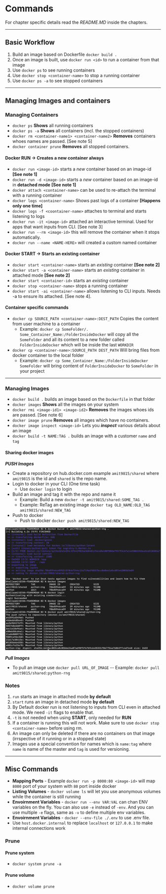 # Commands

For chapter specific details read the _README.MD_ inside the chapters.

---

## Basic Workflow

1. Build an image based on Dockerfile `docker build .`
2. Once an image is built, use `docker run <id>` to run a container from that image
3. Use `docker ps` to see running containers
4. Use `docker stop <container-name>` to stop a running container
5. Use `docker ps -a` to see stopped containers

---

## Managing Images and containers

### Managing **Containers**

- `docker ps` **Shows** all running containers
- `docker ps -a` **Shows** all containers (incl. the stopped containers)
- `docker rm <container-name1> <container-name2>` **Removes** containers whoes names are passed. [See note 5]
- `docker container prune` **Removes** all stopped containers.

#### Docker **RUN** -> Creates a new container always

- `docker run <image-id>` starts a _new_ container based on an image-id **[See note 1]**
- `docker run -d <image-id>` starts a _new_ container based on an image-id in **detached mode** **[See note 1]**
- `docker attach <container-name>` can be used to re-attach the terminal with a running container
- `docker logs <container-name>` Shows past logs of a container **[Happens only one time]**
- `docker logs -f <coontainer-name>` attaches to terminal and starts listening to logs
- `docker run -it <image-id>` attached an interactive terminal. Used for apps that want inputs from CLI. [See note 3]
- `docker run --rm <image-id>` this will remove the container when it stops automatically.
- `docker run --name <NAME-HERE>` will created a custom named container

#### Docker **START** -> Starts an existing container

- `docker start <container-name>` starts an _existing_ container **[See note 2]**
- `docker start -a <container-name>` starts an _existing_ container in attached mode **[See note 2]**
- `docker start <container-id>` starts an _existing_ container
- `docker stop <container-name>` stops a running container
- `docker start -ai <container-name>` allows listening to CLI inputs. Needs -a to ensure its attached. [See note 4].

#### Container specific commands

- `docker cp SOURCE_PATH <container-name>:DEST_PATH` Copies the content from user machine to a container
  - Example: `docker cp SomeFolder/. Some_Container_Name:/FolderInsideDocker` will copy all the `SomeFolder` and all its content to a new folder called `FolderInsideDocker` which will be inside the last `WORKDIR`
- `docker cp <container-name>:SOURCE_PATH DEST_PATH` Will bring files from docker container to the local folder
  - Example: `docker cp Some_Container_Name:/FolderInsideDocker SomeFolder` will bring content of `FolderInsideDocker` to `SomeFolder` in your project

---

### Managing **Images**

- `docker build .` builds an image based on the `Dockerfile` in that folder
- `docker images` **Shows** all the images on your system
- `docker rmi <image-id1> <image-id2>` **Removes** the images whoes ids are passed. [See note 6]
- `docker image prune` **Removes** all images which have no containers.
- `docker image inspect <image-id>` Lets you **_inspect_** various details about an image
- `docker build -t NAME:TAG .` builds an image with a customer `name` and `tag`

#### Sharing docker images

**_PUSH Images_**

- Create a repository on hub.docker.com example `amit9815/shared` where `amit9815` is the id and `shared` is the repo name.
- Login to docker in your CLI (One time task)
  - Use `docker login` to login
- Build an image and tag it with the repo and name it
  - Example: Build a new `docker -t amit9815/shared:SOME_TAG .`
  - Example: ReTag an existing image `docker tag OLD_NAME:OLD_TAG amit9815/shared:NEW_TAG`
- Push to docker
  - Push to docker `docker push amit9815/shared:NEW_TAG`

![Pushed image](https://github.com/amitbhalla/dockerstuff/blob/main/media/01-DockerPush.png?raw=true)

**_Pull Images_**

- To pull an image use `docker pull URL_OF_IMAGE`
  -- Example: `docker pull amit9815/shared:python-rng`

### Notes

1. `run` starts an image in attached mode **by default**
2. `start` runs an image in detached mode **by default**
3. By Default docker run is not listening to inputs from CLI even in attached mode. We need `-it` flags to enable that.
4. `-t` is not needed when using **START**, only needed for **RUN**
5. If a container is running this will not work. Make sure to use `docker stop <container-name>` before using rm.
6. An image can only be deleted if there are no containers on that image (irrspective of it running or in a stopped state)
7. Images use a special convention for names which is `name:tag` where `name` is name of the master and `tag` is used for versioning.

---

## Misc Commands

- **Mapping Ports** - Example `docker run -p 8000:80 <image-id>` will map `8000` port of your system with `80` port inside docker
- **Listing Volumes** - `docker volume ls` will let you use anonymous volumes while the container is still running
- **Envoirnment Variables** - `docker run --env VAR:VAL` can chan ENV variables on the fly. You can also use `-e` instead of `-env`. And you can use multiple `-e` flags, same as `-v` to define multiple env variables.
- **Envoirnment Variables** - `docker --env-file ./.env` to use .env file.
- Use `host.docker.internal` to replace `localhost` or `127.0.0.1` to make internal connections work

### Prune

#### Prune system

- `docker system prune -a`

#### Prune volume

- `docker volume prune`
